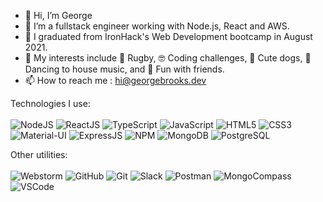 - 👋 Hi, I’m George
- 👀 I’m  a fullstack engineer working with Node.js, React and AWS.
- 🌱 I  graduated from IronHack's Web Development bootcamp in August 2021.
- 💞️ My interests include 🏉 Rugby, 🤓 Coding challenges, 🐶 Cute dogs, 💃 Dancing to house music, and 🍻 Fun with friends.
- 📫 How to reach me : hi@georgebrooks.dev

[linkedin]: https://www.linkedin.com/in/georgedsbrooks
[email]: mailto:hi@georgebrooks.dev

Technologies I use:
<br/>
<br/>
<img alt='NodeJS' src='https://img.shields.io/badge/-Node.js-339933?logo=Node.js&logoColor=white&style=plastic' />
<img alt='ReactJS' src='https://img.shields.io/badge/-ReactJS-51CBF2?logo=react&logoColor=white&style=plastic' />
<img alt='TypeScript' src='https://img.shields.io/badge/-TypeScript-007acc?logo=typescript&logoColor=white&style=plastic' />
<img alt='JavaScript' src='https://img.shields.io/badge/-Javascript-F7DF1E?logo=javascript&logoColor=white&style=plastic' />
<img alt='HTML5' src='https://img.shields.io/badge/-HTML5-E34F26?logo=html5&logoColor=white&style=plastic' />
<img alt='CSS3' src='https://img.shields.io/badge/-CSS3-1572B6?logo=css3&logoColor=white&style=plastic' />
<img alt='Material-UI' src='https://img.shields.io/badge/-Material%20UI-0081CB?logo=Material%20UI&logoColor=white&style=plastic' />
<img alt='ExpressJS' src='http://img.shields.io/badge/-Express-black?logo=express&logoColor=white&style=plastic' />
<img alt='NPM' src='https://img.shields.io/badge/-NPM-CB3837?logo=npm&logoColor=white&style=plastic' />
<img alt='MongoDB' src='http://img.shields.io/badge/-MongoDB-47A248?logo=mongodb&logoColor=white&style=plastic' />
<img alt='PostgreSQL' src='https://img.shields.io/badge/-PostgreSQL-4169E1?logo=postgresql&logoColor=white&style=plastic' />

Other utilities:
<br/>
<br/>
<img alt='Webstorm' src='https://img.shields.io/badge/-WebStorm-000000?logo=webstorm&logoColor=white&style=plastic' />
<img alt='GitHub' src='https://img.shields.io/badge/-Github-181717?logo=github&logoColor=white&style=plastic' />
<img alt='Git' src='https://img.shields.io/badge/-Git-F05032?logo=git&logoColor=white&style=plastic' />
<img alt='Slack' src='https://img.shields.io/badge/-Slack-4A154B?logo=slack&logoColor=white&style=plastic' />
<img alt='Postman' src='https://img.shields.io/badge/-Postman-FF6C37?logo=postman&logoColor=white&style=plastic' />
<img alt='MongoCompass' src='http://img.shields.io/badge/-MongoCompass-47A248?logo=mongodb&logoColor=white&style=plastic' />
<img alt='VSCode' src='https://img.shields.io/badge/-VSCode-007ACC?logo=visual-studio-code&logoColor=white&style=plastic' />

[linkedin]: https://www.linkedin.com/in/georgedsbrooks
[email]: mailto:hi@georgebrooks.dev
[whatsapp]: https://wa.me/351
